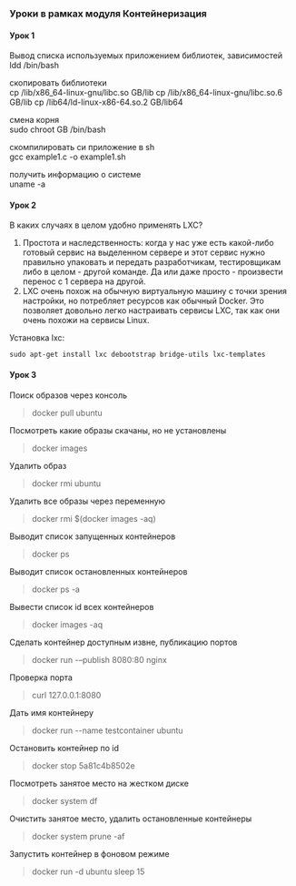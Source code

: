 ### Уроки в рамках модуля Контейнеризация

#### Урок 1

Вывод списка используемых приложением библиотек,
зависимостей  
ldd /bin/bash

скопировать библиотеки  
cp /lib/x86_64-linux-gnu/libc.so GB/lib
cp /lib/x86_64-linux-gnu/libc.so.6 GB/lib
cp /lib64/ld-linux-x86-64.so.2 GB/lib64

смена корня  
sudo chroot GB /bin/bash

скомпилировать си приложение в sh  
gcc example1.c -o example1.sh

получить информацию о системе  
uname -a

#### Урок 2

В каких случаях в целом удобно применять LXC?
1. Простота и наследственность: когда у нас уже есть какой-либо готовый
   сервис на выделенном сервере и этот сервис нужно правильно упаковать и
   передать разработчикам, тестировщикам либо в целом - другой команде. Да
   или даже просто - произвести перенос с 1 сервера на другой.
2. LXC очень похож на обычную виртуальную машину с точки зрения настройки,
   но потребляет ресурсов как обычный Docker. Это позволяет довольно легко
   настраивать сервисы LXC, так как они очень похожи на сервисы Linux.

Установка lxc:

```shell
sudo apt-get install lxc debootstrap bridge-utils lxc-templates
```

#### Урок 3

Поиск образов через консоль
>docker pull ubuntu

Посмотреть какие образы скачаны, но не установлены
>docker images

Удалить образ
>docker rmi ubuntu

Удалить все образы через переменную
>docker rmi $(docker images -aq)

Выводит список запущенных контейнеров
>docker ps

Выводит список остановленных контейнеров
>docker ps -a

Вывести список id всех контейнеров
>docker images -aq

Сделать контейнер доступным извне, публикацию портов
>docker run -–publish 8080:80 nginx

Проверка порта
>curl 127.0.0.1:8080

Дать имя контейнеру
>docker run --name testcontainer ubuntu

Остановить контейнер по id
>docker stop 5a81c4b8502e

Посмотреть занятое место на жестком диске
>docker system df

Очистить занятое место, удалить остановленные контейнеры
>docker system prune -af

Запустить контейнер в фоновом режиме
>docker run -d ubuntu sleep 15